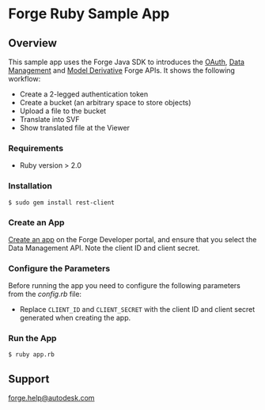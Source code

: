 # Forge Ruby Sample App

## Overview
This sample app uses the Forge Java SDK to introduces the [OAuth](https://developer.autodesk.com/en/docs/oauth/v2/overview/), [Data Management](https://developer.autodesk.com/en/docs/data/v2/overview/) and [Model Derivative](https://developer.autodesk.com/en/docs/model-derivative/v2/overview/) Forge APIs. It shows the following workflow:

* Create a 2-legged authentication token
* Create a bucket (an arbitrary space to store objects)
* Upload a file to the bucket
* Translate into SVF
* Show translated file at the Viewer

### Requirements
* Ruby version > 2.0

### Installation
```$ sudo gem install rest-client ```

### Create an App

[Create an app](https://developer.autodesk.com/en/docs/oauth/v2/tutorials/create-app/) on the Forge Developer portal, and ensure that you select the Data Management API. Note the client ID and client secret.

### Configure the Parameters

Before running the app you need to configure the following parameters from the *config.rb* file:

* Replace `CLIENT_ID` and `CLIENT_SECRET` with the client ID and client secret generated when creating the app.

### Run the App
```$ ruby app.rb ```
## Support
forge.help@autodesk.com
